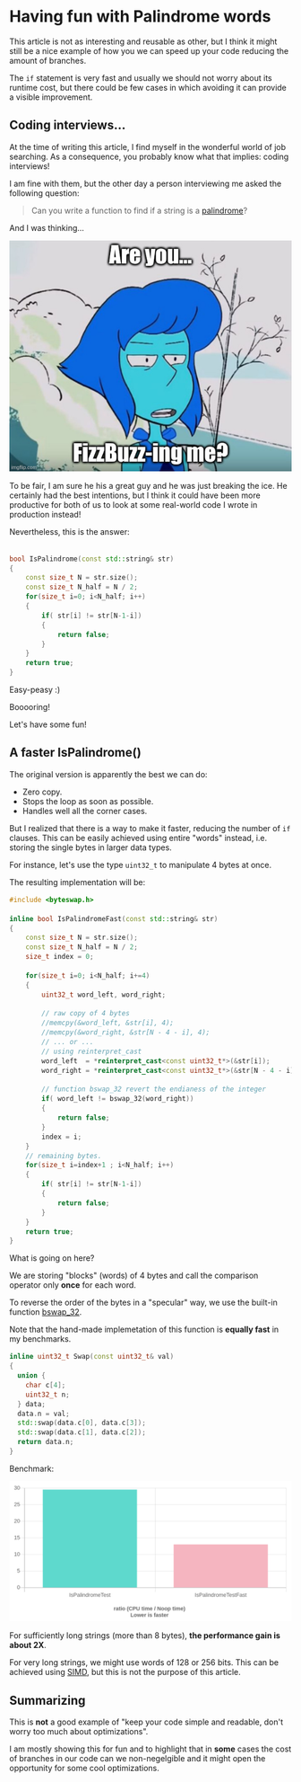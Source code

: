 # Having fun with Palindrome words

This article is not as interesting and reusable as other, but I think it might still be a nice example of how you we can speed up your code reducing the amount of branches.

The `if` statement is very fast and usually we should not worry about its runtime cost, but there could be few cases in which avoiding it can provide a visible improvement.

## Coding interviews...

At the time of writing this article, I find myself in the wonderful world of job searching. As a consequence, you probably know what that implies: coding interviews!

I am fine with them, but the other day a person interviewing me asked the following question:

> Can you write a function to find if a string is a [palindrome](https://en.wikipedia.org/wiki/Palindrome)?

And I was thinking...

![fizzbuss](img/fizzbuzz.jpg)

To be fair, I am sure he his a great guy and he was just breaking the ice. He certainly had the best intentions, but I think it could have been more productive for both of us to look at some real-world code I wrote in production instead!

Nevertheless, this is the answer:

```C++

bool IsPalindrome(const std::string& str)
{
    const size_t N = str.size();
    const size_t N_half = N / 2;
    for(size_t i=0; i<N_half; i++)
    {
        if( str[i] != str[N-1-i])
        {
            return false;
        }
    }
    return true;
}
```

Easy-peasy :)

Booooring!

Let's have some fun!

## A faster IsPalindrome()

The original version is apparently the best we can do:

- Zero copy.
- Stops the loop as soon as possible.
- Handles well all the corner cases.

But I realized that there is a way to make it faster, reducing the number of `if` clauses. 
This can be easily achieved using entire "words" instead, i.e. storing the single bytes in larger data types.

For instance, let's use the type `uint32_t` to manipulate 4 bytes at once.

The resulting implementation will be:

```C++
#include <byteswap.h>

inline bool IsPalindromeFast(const std::string& str)
{
    const size_t N = str.size();
    const size_t N_half = N / 2;
    size_t index = 0;
    
    for(size_t i=0; i<N_half; i+=4)
    {
        uint32_t word_left, word_right;

        // raw copy of 4 bytes
        //memcpy(&word_left, &str[i], 4);
        //memcpy(&word_right, &str[N - 4 - i], 4);
        // ... or ...
        // using reinterpret_cast
        word_left  = *reinterpret_cast<const uint32_t*>(&str[i]);
        word_right = *reinterpret_cast<const uint32_t*>(&str[N - 4 - i]);

        // function bswap_32 revert the endianess of the integer
        if( word_left != bswap_32(word_right))
        {
            return false;
        }
        index = i;
    }
    // remaining bytes. 
    for(size_t i=index+1 ; i<N_half; i++)
    {
        if( str[i] != str[N-1-i])
        {
            return false;
        }
    }
    return true;
}
```

What is going on here?

We are storing "blocks" (words) of 4 bytes and call the comparison operator only **once** for each word.

To reverse the order of the bytes in a "specular" way, we use the built-in function [bswap_32](https://man7.org/linux/man-pages/man3/bswap_32.3.html).

Note that the hand-made implemetation of this function is **equally fast** in my benchmarks.

```C++
inline uint32_t Swap(const uint32_t& val)
{
  union {
    char c[4];
    uint32_t n;
  } data;
  data.n = val;
  std::swap(data.c[0], data.c[3]);
  std::swap(data.c[1], data.c[2]);
  return data.n;
}
```

Benchmark:

![palindrome_benchmark.png](img/palindrome_benchmark.png)

For sufficiently long strings (more than 8 bytes), **the performance gain is about 2X**.

For very long strings, we might use words of 128 or 256 bits. This can be achieved using [SIMD](https://stackoverflow.blog/2020/07/08/improving-performance-with-simd-intrinsics-in-three-use-cases/), but this is not the purpose of this article.

## Summarizing

This is **not** a good example of "keep your code simple and readable, don't worry too much about optimizations".

I am mostly showing this for fun and to highlight that in **some** cases the cost of branches in our code can we non-negelgible and it might open the opportunity for some cool optimizations.

